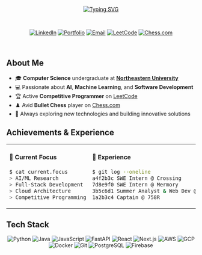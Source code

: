 <div align="center">
  
  [![Typing SVG](https://readme-typing-svg.herokuapp.com?font=Fira+Code&weight=600&size=30&pause=1000&color=10B981&center=true&vCenter=true&random=false&width=700&lines=Hi+there!+I'm+Vignesh+%F0%9F%91%8B;CS+%40+Northeastern;SWE+Intern+%40+Crossing;SWE+Intern+%40+Mermory;Summer+Analyst+%26+Web+Dev+%40+Simcore+Partners)](https://git.io/typing-svg)
  
</div>

<br>

<div align="center">
  
  [![LinkedIn](https://img.shields.io/badge/LinkedIn-0E76A8?style=for-the-badge&logo=linkedin&logoColor=white)](https://www.linkedin.com/in/vigneshsaravanakumar)
  [![Portfolio](https://img.shields.io/badge/Portfolio-10B981?style=for-the-badge&logo=google-chrome&logoColor=white)](https://vigneshsaravanakumar.com)
  [![Email](https://img.shields.io/badge/Email-D14836?style=for-the-badge&logo=gmail&logoColor=white)](mailto:saravanakumar.vi@northeastern.edu)
  [![LeetCode](https://img.shields.io/badge/LeetCode-FFA116?style=for-the-badge&logo=leetcode&logoColor=black)](https://leetcode.com/u/vigneshsaravanakumar404/)
  [![Chess.com](https://img.shields.io/badge/Chess.com-00A82D?style=for-the-badge&logo=chessdotcom&logoColor=white)](https://www.chess.com/member/vigneshsaravanakumar)
  
</div>

<br>

<h2 align="left">About Me</h2>

- 🎓 **Computer Science** undergraduate at [**Northeastern University**](https://www.northeastern.edu/)
- 💻 Passionate about **AI**, **Machine Learning**, and **Software Development**
- 🏆 Active **Competitive Programmer** on [LeetCode](https://leetcode.com/u/vigneshsaravanakumar404/)
- ♟️ Avid **Bullet Chess** player on [Chess.com](https://www.chess.com/member/vigneshsaravanakumar)
- 🚀 Always exploring new technologies and building innovative solutions

## Achievements & Experience

<table width="100%">
<tr>
<td width="50%" valign="top">

#### 🎯 Current Focus

```bash
$ cat current.focus
> AI/ML Research
> Full-Stack Development
> Cloud Architecture
> Competitive Programming
```

</td>
<td width="50%" valign="top">

#### 💼 Experience

```bash
$ git log --oneline
a4f2b3c SWE Intern @ Crossing
7d8e9f0 SWE Intern @ Mermory
3b5c6d1 Summer Analyst & Web Dev @ Simcore Partners
1a2b3c4 Captain @ 758R
```

</td>
</tr>
</table>

<h2 align="left">Tech Stack</h2>

<div align="center">

![Python](https://img.shields.io/badge/Python-3776AB?style=for-the-badge&logo=python&logoColor=ffdd54)
![Java](https://img.shields.io/badge/Java-ED8B00?style=for-the-badge&logo=coffeescript&logoColor=white)
![JavaScript](https://img.shields.io/badge/JavaScript-323330?style=for-the-badge&logo=javascript&logoColor=F7DF1E)
![FastAPI](https://img.shields.io/badge/FastAPI-009688?style=for-the-badge&logo=fastapi&logoColor=white)
![React](https://img.shields.io/badge/React-20232A?style=for-the-badge&logo=react&logoColor=61DAFB)
![Next.js](https://img.shields.io/badge/Next.js-000000?style=for-the-badge&logo=nextdotjs&logoColor=white)
![AWS](https://img.shields.io/badge/AWS-FF9900?style=for-the-badge&logo=amazonwebservices&logoColor=white)
![GCP](https://img.shields.io/badge/Google_Cloud-4285F4?style=for-the-badge&logo=googlecloud&logoColor=white)
![Docker](https://img.shields.io/badge/Docker-2496ED?style=for-the-badge&logo=docker&logoColor=white)
![Git](https://img.shields.io/badge/Git-F05032?style=for-the-badge&logo=git&logoColor=white)
![PostgreSQL](https://img.shields.io/badge/PostgreSQL-316192?style=for-the-badge&logo=postgresql&logoColor=white)
![Firebase](https://img.shields.io/badge/Firebase-FFCA28?style=for-the-badge&logo=firebase&logoColor=black)

</div>
